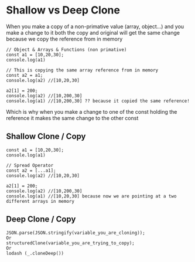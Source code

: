 # Shallow vs Deep Clone #

When you make a copy of a non-primative value (array, object...) and you make a change to it both the copy and original will get the same change because we copy the reference from in memory

```
// Object & Arrays & Functions (non primative)
const a1 = [10,20,30];
console.log(a1)

// This is copying the same array reference from in memory
const a2 = a1;
console.log(a2) //[10,20,30]

a2[1] = 200;
console.log(a2) //[10,200,30]
console.log(a1) //[10,200,30] ?? because it copied the same reference!
```

Which is why when you make a change to one of the const holding the reference it makes the same change to the other
const

## Shallow Clone / Copy ##
```
const a1 = [10,20,30];
console.log(a1)

// Spread Operator
const a2 = [...a1];
console.log(a2) //[10,20,30]

a2[1] = 200;
console.log(a2) //[10,200,30]
console.log(a1) //[10,20,30] because now we are pointing at a two different arrays in memory
```

## Deep Clone / Copy ##
```
JSON.parse(JSON.stringify(variable_you_are_cloning));
Or
structuredClone(variable_you_are_trying_to_copy);
Or
lodash (_.cloneDeep())
```